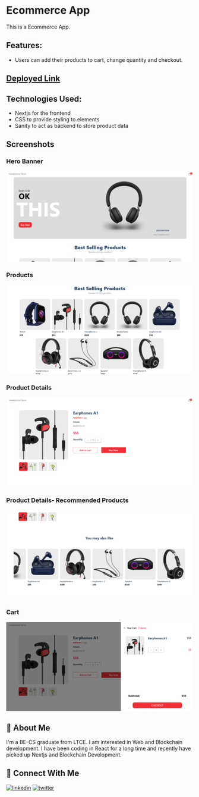 # Ecommerce App

This is a Ecommerce App.

## Features:
- Users can add their products to cart, change quantity and checkout. 

## [Deployed Link]()
## Technologies Used:
- Nextjs for the frontend
- CSS to provide styling to elements
- Sanity to act as backend to store product data

## Screenshots

### **Hero Banner**
![Hero Banner](./images/Hero%20Banner.png)
### **Products**
![Products](./images/Products.png)
### **Product Details**
![Product Details](./images/Product%20Details%201.png)
### **Product Details- Recommended Products**
![Product Details- Recommended Products](./images/Product%20Details-%20Recommended%20Products.png)
### **Cart**
![Cart](./images/Cart.png)


## 🚀 About Me
I'm a BE-CS graduate from LTCE. I am interested in Web and Blockchain development. I have been coding in React for a long time and recently have picked up Nextjs and Blockchain Development.  


## 🔗 Connect With Me
[![linkedin](https://img.shields.io/badge/linkedin-0A66C2?style=for-the-badge&logo=linkedin&logoColor=white)](https://www.linkedin.com/in/saurabh-suryavanshi-b77a81148/)
[![twitter](https://img.shields.io/badge/twitter-1DA1F2?style=for-the-badge&logo=twitter&logoColor=white)](https://twitter.com/saurabhs30)

